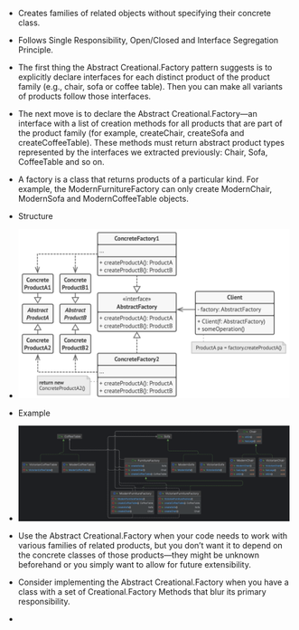  - Creates families of related objects without specifying their concrete class.
 - Follows Single Responsibility, Open/Closed and Interface Segregation Principle.
 - The first thing the Abstract Creational.Factory pattern suggests is to explicitly declare interfaces for each distinct product of the product family (e.g., chair, sofa or coffee table). Then you can make all variants of products follow those interfaces.
 - The next move is to declare the Abstract Creational.Factory—an interface with a list of creation methods for all products that are part of the product family (for example, createChair, createSofa and createCoffeeTable). These methods must return abstract product types represented by the interfaces we extracted previously: Chair, Sofa, CoffeeTable and so on.
 - A factory is a class that returns products of a particular kind. For example, the ModernFurnitureFactory can only create ModernChair, ModernSofa and ModernCoffeeTable objects.
 - Structure
 - ![img.png](img.png)
 - Example
 - ![img_3.png](img_3.png)

 - Use the Abstract Creational.Factory when your code needs to work with various families of related products, but you don’t want it to depend on the concrete classes of those products—they might be unknown beforehand or you simply want to allow for future extensibility.
 - Consider implementing the Abstract Creational.Factory when you have a class with a set of Creational.Factory Methods that blur its primary responsibility.
 - 